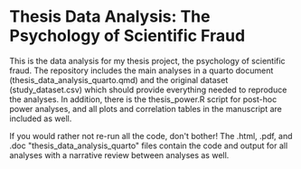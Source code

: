 # Thesis Data Analysis: The Psychology of Scientific Fraud
This is the data analysis for my thesis project, the psychology of scientific fraud. The repository includes the main analyses in a quarto document (thesis_data_analysis_quarto.qmd) and the original dataset (study_dataset.csv) which should provide everything needed to reproduce the analyses. In addition, there is the thesis_power.R script for post-hoc power analyses, and all plots and correlation tables in the manuscript are included as well.

If you would rather not re-run all the code, don't bother! The .html, .pdf, and .doc "thesis_data_analysis_quarto" files contain the code and output for all analyses with a narrative review between analyses as well.
